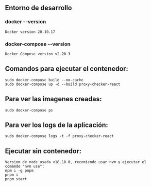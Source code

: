 ## Entorno de desarrollo

### docker --version
    Docker version 20.10.17

### docker-compose --version
    Docker Compose version v2.20.3

## Comandos para ejecutar el contenedor:
    sudo docker-compose build --no-cache
    sudo docker-compose up -d --build proxy-checker-react

## Para ver las imagenes creadas:
    sudo docker-compose ps

## Para ver los logs de la aplicación:
    sudo docker-compose logs -t -f proxy-checker-react

## Ejecutar sin contenedor:
    Version de node usada v18.18.0, recomiendo usar nvm y ejecutar el comando "nvm use":
    npm i -g pnpm
    pnpm i
    pnpm start